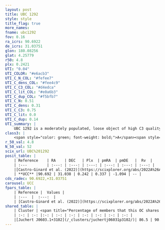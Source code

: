 ```yaml
---
layout: post
title: UBC 1292
style: style
title_flag: true
more_names: 
fname: ubc1292
fov: 0.16
ra_icrs: 90.6922
de_icrs: 31.03751
glon: 180.08256
glat: 4.25779
r50: 4.8
plx: 0.2421
UTI: "0.04"
UTI_COLOR: "#e6acb3"
UTI_C_N_COL: "#fefee7"
UTI_C_dens_COL: "#fee4c9"
UTI_C_C3_COL: "#d4edca"
UTI_C_lit_COL: "#e0a6b3"
UTI_C_dup_COL: "#f5bfb7"
UTI_C_N: 0.51
UTI_C_dens: 0.31
UTI_C_C3: 0.75
UTI_C_lit: 0.0
UTI_C_dup: 0.14
UTI_summary: |
    UBC 1292 is a moderately populated, loose object of high C3 quality. It was recently reported in the literature.<br><br><span style="color: #99180f; font-weight: bold;">Warning: </span>This is likely a duplicate object, which shares a large percentage of members with at least one previously reported entry.
class3: |
    <span style="color: green; font-weight: bold;">A</span><span style="color: #FFC300; font-weight: bold;">B</span>
r_50_val: 4.8
N_50_val: 52
scix_url: UBC%201292
posit_table: |
    | Reference    | RA    | DEC   | Plx  | pmRA  | pmDE   |  Rv  |
    | :---         | :---: | :---: | :---: | :---: | :---: | :---: |
    |[Castro-Ginard et al. (2022)](https://scixplorer.org/abs/2022A%26A...661A.118C) | 90.71 | 31.05 | 0.24 | 0.33 | -1.1 | -- |
    | **UCC** |90.692 | 31.038 | 0.242 | 0.337 | -1.094 | -- | 
cds_radec: 90.6922,+31.03751
carousel: UCC
fpars_table: |
    | Reference |  Values |
    | :---  |  :---:  |
    | [Castro-Ginard et al. (2022)](https://scixplorer.org/abs/2022A%26A...661A.118C) | `AV=1.423, Dist=4334, logAge=6.972` |
shared_table: |
    | Cluster | <span title="Percentage of members that this OC shares with the ones listed">%</span>   | RA   | DEC   | Plx   | pmRA  | pmDE  | Rv | UTI |
    | :-: | :-: |:-: | :-: | :-: | :-: | :-: | :-: | :-: |
    |[Juchert J0603.1+3102](/_clusters/juchertj06031p3102/)| 86.5 | 90.76 | 31.05 | 0.25 | 0.36 | -1.1 | -- |0.48 |
---
```

